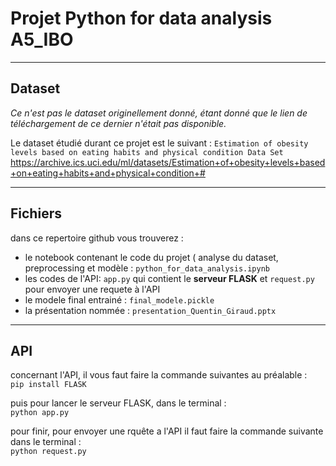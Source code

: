 # Projet Python for data analysis A5_IBO
----------------

## Dataset

*Ce n'est pas le dataset originellement donné, étant donné que le lien de téléchargement de ce dernier n'était pas disponible.*

Le dataset étudié durant ce projet est le suivant : `Estimation of obesity levels based on eating habits and physical condition Data Set`
https://archive.ics.uci.edu/ml/datasets/Estimation+of+obesity+levels+based+on+eating+habits+and+physical+condition+#

-----------------

## Fichiers

dans ce repertoire github vous trouverez :  
- le notebook contenant le code du projet ( analyse du dataset, preprocessing et modèle : `python_for_data_analysis.ipynb`  
- les codes de l'API: `app.py` qui contient le __serveur FLASK__ et `request.py` pour envoyer une requete à l'API  
- le modele final entrainé : `final_modele.pickle`  
- la présentation nommée : `presentation_Quentin_Giraud.pptx`  

-----------------

## API

concernant l'API, il vous faut faire la commande suivantes au préalable :  
`pip install FLASK`

puis pour lancer le serveur FLASK, dans le terminal :  
`python app.py`

pour finir, pour envoyer une rquête a l'API il faut faire la commande suivante dans le terminal :  
`python request.py`
